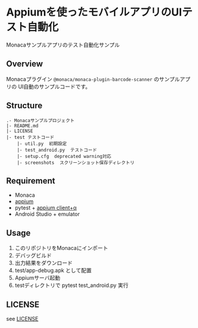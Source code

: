 # Appiumを使ったモバイルアプリのUIテスト自動化

Monacaサンプルアプリのテスト自動化サンプル

## Overview

Monacaプラグイン `@monaca/monaca-plugin-barcode-scanner` のサンプルアプリの
UI自動のサンプルコードです。

## Structure

```
.- Monacaサンプルプロジェクト
|- README.md
|- LICENSE
|- test テストコード
    |- util.py  初期設定
    |- test_android.py  テストコード
    |- setup.cfg  deprecated warning対応
    |- screenshots  スクリーンショット保存ディレクトリ
```
## Requirement

- Monaca
- [appium](https://github.com/appium/appium-desktop)
- pytest + [appium client+α](https://github.com/appium/appium/blob/1.x/sample-code/python/requirements.txt)
- Android Studio + emulator

## Usage

1. このリポジトリをMonacaにインポート
2. デバッグビルド
3. 出力結果をダウンロード
4. test/app-debug.apk として配置
5. Appiumサーバ起動
6. testディレクトリで pytest test_android.py 実行

## LICENSE

see [LICENSE](./LICENSE)
